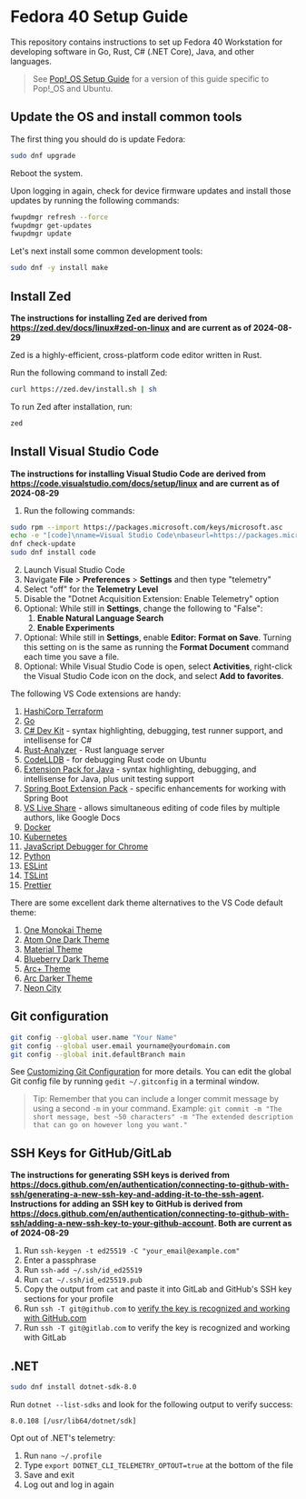 # Fedora 40 Setup Guide

This repository contains instructions to set up Fedora 40 Workstation for developing software in Go, Rust, C# (.NET Core), Java, and other languages. 

> See [Pop!_OS Setup Guide](https://github.com/erik1066/pop-os-setup) for a version of this guide specific to Pop!_OS and Ubuntu.

## Update the OS and install common tools

The first thing you should do is update Fedora:

```bash
sudo dnf upgrade
```

Reboot the system.

Upon logging in again, check for device firmware updates and install those updates by running the following commands:

```bash
fwupdmgr refresh --force
fwupdmgr get-updates
fwupdmgr update
```

Let's next install some common development tools:

```bash
sudo dnf -y install make
```

## Install Zed

**The instructions for installing Zed are derived from https://zed.dev/docs/linux#zed-on-linux and are current as of 2024-08-29**

Zed is a highly-efficient, cross-platform code editor written in Rust.

Run the following command to install Zed:

```bash
curl https://zed.dev/install.sh | sh
```

To run Zed after installation, run:

```bash
zed
```

## Install Visual Studio Code

**The instructions for installing Visual Studio Code are derived from https://code.visualstudio.com/docs/setup/linux and are current as of 2024-08-29**

1. Run the following commands:

```bash
sudo rpm --import https://packages.microsoft.com/keys/microsoft.asc
echo -e "[code]\nname=Visual Studio Code\nbaseurl=https://packages.microsoft.com/yumrepos/vscode\nenabled=1\ngpgcheck=1\ngpgkey=https://packages.microsoft.com/keys/microsoft.asc" | sudo tee /etc/yum.repos.d/vscode.repo > /dev/null
dnf check-update
sudo dnf install code
```

2. Launch Visual Studio Code
1. Navigate **File** > **Preferences** > **Settings** and then type "telemetry"
1. Select "off" for the **Telemetry Level**
1. Disable the "Dotnet Acquisition Extension: Enable Telemetry" option
1. Optional: While still in **Settings**, change the following to "False":
   1. **Enable Natural Language Search**
   1. **Enable Experiments**
1. Optional: While still in **Settings**, enable **Editor: Format on Save**. Turning this setting on is the same as running the **Format Document** command each time you save a file.
1. Optional: While Visual Studio Code is open, select **Activities**, right-click the Visual Studio Code icon on the dock, and select **Add to favorites**.

The following VS Code extensions are handy:

1. [HashiCorp Terraform](https://marketplace.visualstudio.com/items?itemName=HashiCorp.terraform)
1. [Go](https://marketplace.visualstudio.com/items?itemName=ms-vscode.Go)
1. [C# Dev Kit](https://marketplace.visualstudio.com/items?itemName=ms-dotnettools.csdevkit) - syntax highlighting, debugging, test runner support, and intellisense for C#
1. [Rust-Analyzer](https://marketplace.visualstudio.com/items?itemName=rust-lang.rust-analyzer) - Rust language server
1. [CodeLLDB](https://marketplace.visualstudio.com/items?itemName=vadimcn.vscode-lldb) - for debugging Rust code on Ubuntu
1. [Extension Pack for Java](https://marketplace.visualstudio.com/items?itemName=vscjava.vscode-java-pack) - syntax highlighting, debugging, and intellisense for Java, plus unit testing support
1. [Spring Boot Extension Pack](https://marketplace.visualstudio.com/items?itemName=Pivotal.vscode-boot-dev-pack) - specific enhancements for working with Spring Boot
1. [VS Live Share](https://marketplace.visualstudio.com/items?itemName=MS-vsliveshare.vsliveshare) - allows simultaneous editing of code files by multiple authors, like Google Docs
1. [Docker](https://marketplace.visualstudio.com/items?itemName=PeterJausovec.vscode-docker)
1. [Kubernetes](https://marketplace.visualstudio.com/items?itemName=ms-kubernetes-tools.vscode-kubernetes-tools)
1. [JavaScript Debugger for Chrome](https://marketplace.visualstudio.com/items?itemName=msjsdiag.debugger-for-chrome)
1. [Python](https://marketplace.visualstudio.com/items?itemName=ms-python.python)
1. [ESLint](https://marketplace.visualstudio.com/items?itemName=dbaeumer.vscode-eslint)
1. [TSLint](https://marketplace.visualstudio.com/items?itemName=ms-vscode.vscode-typescript-tslint-plugin)
1. [Prettier](https://marketplace.visualstudio.com/items?itemName=esbenp.prettier-vscode)

There are some excellent dark theme alternatives to the VS Code default theme:

1. [One Monokai Theme](https://marketplace.visualstudio.com/items?itemName=azemoh.one-monokai)
1. [Atom One Dark Theme](https://marketplace.visualstudio.com/items?itemName=akamud.vscode-theme-onedark)
1. [Material Theme](https://marketplace.visualstudio.com/items?itemName=Equinusocio.vsc-material-theme)
1. [Blueberry Dark Theme](https://marketplace.visualstudio.com/items?itemName=peymanslh.blueberry-dark-theme)
1. [Arc+ Theme](https://marketplace.visualstudio.com/items?itemName=ph-hawkins.arc-plus)
1. [Arc Darker Theme](https://marketplace.visualstudio.com/items?itemName=alvesvaren.arc-dark)
1. [Neon City](https://marketplace.visualstudio.com/items?itemName=lakshits11.neon-city)


## Git configuration

```bash
git config --global user.name "Your Name"
git config --global user.email yourname@yourdomain.com
git config --global init.defaultBranch main
```

See [Customizing Git Configuration](https://www.git-scm.com/book/en/v2/Customizing-Git-Git-Configuration) for more details. You can edit the global Git config file by running `gedit ~/.gitconfig` in a terminal window.

> Tip: Remember that you can include a longer commit message by using a second `-m` in your command. Example: `git commit -m "The short message, best ~50 characters" -m "The extended description that can go on however long you want."`

## SSH Keys for GitHub/GitLab

**The instructions for generating SSH keys is derived from https://docs.github.com/en/authentication/connecting-to-github-with-ssh/generating-a-new-ssh-key-and-adding-it-to-the-ssh-agent. Instructions for adding an SSH key to GitHub is derived from https://docs.github.com/en/authentication/connecting-to-github-with-ssh/adding-a-new-ssh-key-to-your-github-account. Both are current as of 2024-08-29**

1. Run `ssh-keygen -t ed25519 -C "your_email@example.com"`
1. Enter a passphrase
1. Run `ssh-add ~/.ssh/id_ed25519`
1. Run `cat ~/.ssh/id_ed25519.pub`
1. Copy the output from `cat` and paste it into GitLab and GitHub's SSH key sections for your profile
1. Run `ssh -T git@github.com` to [verify the key is recognized and working with GitHub.com](https://help.github.com/en/github/authenticating-to-github/githubs-ssh-key-fingerprints)
1. Run `ssh -T git@gitlab.com` to verify the key is recognized and working with GitLab

## .NET

```bash
sudo dnf install dotnet-sdk-8.0
```

Run `dotnet --list-sdks` and look for the following output to verify success:

```
8.0.108 [/usr/lib64/dotnet/sdk]
```

Opt out of .NET's telemetry:

1. Run `nano ~/.profile`
1. Type `export DOTNET_CLI_TELEMETRY_OPTOUT=true` at the bottom of the file
1. Save and exit
1. Log out and log in again

